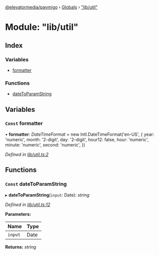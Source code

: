 [@elevatormedia/paymigo](../README.md) › [Globals](../globals.md) › ["lib/util"](_lib_util_.md)

# Module: "lib/util"

## Index

### Variables

-   [formatter](_lib_util_.md#const-formatter)

### Functions

-   [dateToParamString](_lib_util_.md#const-datetoparamstring)

## Variables

### `Const` formatter

• **formatter**: _DateTimeFormat_ = new Intl.DateTimeFormat('en-US', {
year: 'numeric',
month: '2-digit',
day: '2-digit',
hour12: false,
hour: 'numeric',
minute: 'numeric',
second: 'numeric',
})

_Defined in [lib/util.ts:2](https://github.com/ELEVATORmedia/paymigo/blob/eaf52dd/src/lib/util.ts#L2)_

## Functions

### `Const` dateToParamString

▸ **dateToParamString**(`input`: Date): _string_

_Defined in [lib/util.ts:12](https://github.com/ELEVATORmedia/paymigo/blob/eaf52dd/src/lib/util.ts#L12)_

**Parameters:**

| Name    | Type |
| ------- | ---- |
| `input` | Date |

**Returns:** _string_
